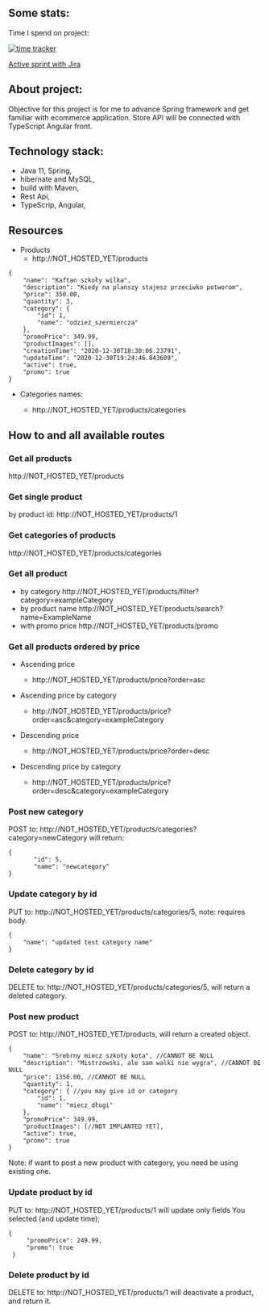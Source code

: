 Some stats:
-

Time I spend on project:

[![time tracker](https://wakatime.com/badge/github/StanislawNagorski/eshop.svg)](https://wakatime.com/badge/github/StanislawNagorski/eshop)

[Active sprint with Jira](https://scrumtrening.atlassian.net/secure/RapidBoard.jspa?rapidView=4&projectKey=ES&atlOrigin=eyJpIjoiNDRjYjJjNTk3ZjVhNGJhNjg1OGY5ZDNjMjg0OTFhN2YiLCJwIjoiaiJ9)


About project:
-
Objective for this project is for me to advance Spring framework and get familiar with ecommerce application.
Store API will be connected with TypeScript Angular front.

Technology stack:
-
- Java 11, Spring,
- hibernate and MySQL,
- build with Maven,
- Rest Api,
- TypeScrip, Angular,

Resources
-
- Products
   - http://NOT_HOSTED_YET/products

```
{
    "name": "Kaftan szkoły wilka",
    "description": "Kiedy na planszy stajesz przeciwko potworom",
    "price": 350.00,
    "quantity": 3,
    "category": {
        "id": 1,
        "name": "odzież_szermiercza"
    },
    "promoPrice": 349.99,
    "productImages": [],
    "creationTime": "2020-12-30T18:30:06.23791",
    "updateTime": "2020-12-30T19:24:46.843609",
    "active": true,
    "promo": true
} 
```

- Categories names:

  * http://NOT_HOSTED_YET/products/categories

How to and all available routes
-
### Get all products
 http://NOT_HOSTED_YET/products
### Get single product
by product id:
http://NOT_HOSTED_YET/products/1
### Get categories of products
http://NOT_HOSTED_YET/products/categories
### Get all product 
  - by category
http://NOT_HOSTED_YET/products/filter?category=exampleCategory
  - by product name
http://NOT_HOSTED_YET/products/search?name=ExampleName
  - with promo price
http://NOT_HOSTED_YET/products/promo
### Get all products ordered by price
- Ascending price
  * http://NOT_HOSTED_YET/products/price?order=asc
- Ascending price by category
  * http://NOT_HOSTED_YET/products/price?order=asc&category=exampleCategory

- Descending price
  * http://NOT_HOSTED_YET/products/price?order=desc
- Descending price by category
  * http://NOT_HOSTED_YET/products/price?order=desc&category=exampleCategory

### Post new category
POST to: http://NOT_HOSTED_YET/products/categories?category=newCategory will return:
```
{
       "id": 5,
       "name": "newcategory"
}
```

### Update category by id
PUT to: http://NOT_HOSTED_YET/products/categories/5, note: requires body.
```
{
    "name": "updated test category name"
}
```

### Delete category by id
DELETE to: http://NOT_HOSTED_YET/products/categories/5, will return a deleted category.

  
### Post new product
 POST to: http://NOT_HOSTED_YET/products, will return a created object.
 ``` 
{
     "name": "Srebrny miecz szkoły kota", //CANNOT BE NULL
     "description": "Mistrzowski, ale sam walki nie wygra", //CANNOT BE NULL
     "price": 1350.00, //CANNOT BE NULL
     "quantity": 1,
     "category": { //you may give id or category
         "id": 1,
         "name": "miecz_długi"
     },
     "promoPrice": 349.99,
     "productImages": [//NOT IMPLANTED YET],
     "active": true,
     "promo": true
 } 
 ```
Note: if want to post a new product with category, you need be using existing one.

### Update product by id
PUT to: http://NOT_HOSTED_YET/products/1
will update only fields You selected (and update time);
```
{
     "promoPrice": 249.99,
     "promo": true
 } 
 ```

### Delete product by id
DELETE to: http://NOT_HOSTED_YET/products/1 will deactivate a product, and return it.








